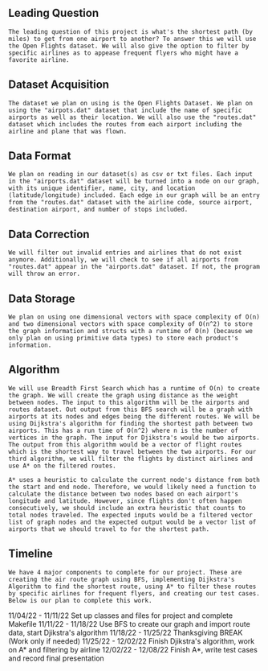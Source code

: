 ## Leading Question

    The leading question of this project is what's the shortest path (by miles) to get from one airport to another? To answer this we will use the Open Flights dataset. We will also give the option to filter by specific airlines as to appease frequent flyers who might have a favorite airline.

## Dataset Acquisition
	The dataset we plan on using is the Open Flights Dataset. We plan on using the "airpots.dat" dataset that include the name of specific airports as well as their location. We will also use the "routes.dat" dataset which includes the routes from each airport including the airline and plane that was flown. 

## Data Format
	We plan on reading in our dataset(s) as csv or txt files. Each input in the "airports.dat" dataset will be turned into a node on our graph, with its unique identifier, name, city, and location (latitude/longitude) included. Each edge in our graph will be an entry from the "routes.dat" dataset with the airline code, source airport, destination airport, and number of stops included.

## Data Correction
	We will filter out invalid entries and airlines that do not exist anymore. Additionally, we will check to see if all airports from "routes.dat" appear in the "airports.dat" dataset. If not, the program will throw an error.

## Data Storage
    We plan on using one dimensional vectors with space complexity of O(n) and two dimensional vectors with space complexity of O(n^2) to store the graph information and structs with a runtime of O(n) (because we only plan on using primitive data types) to store each product's information.

## Algorithm
	We will use Breadth First Search which has a runtime of O(n) to create the graph. We will create the graph using distance as the weight between nodes. The input to this algorithm will be the airports and routes dataset. Out output from this BFS search will be a graph with airports at its nodes and edges being the different routes. We will be using Dijkstra's algorithm for finding the shortest path between two airports. This has a run time of O(n^2) where n is the number of vertices in the graph. The input for Djikstra's would be two airports. The output from this algorithm would be a vector of flight routes which is the shortest way to travel between the two airports. For our third algorithm, we will filter the flights by distinct airlines and use A* on the filtered routes.

    A* uses a heuristic to calculate the current node's distance from both the start and end node. Therefore, we would likely need a function to calculate the distance between two nodes based on each airport's longitude and latitude. However, since flights don't often happen consecutively, we should include an extra heuristic that counts to total nodes traveled. The expected inputs would be a filtered vector list of graph nodes and the expected output would be a vector list of airports that we should travel to for the shortest path.

## Timeline
	We have 4 major components to complete for our project. These are creating the air route graph using BFS, implementing Dijkstra's Algorithm to find the shortest route, using A* to filter these routes by specific airlines for frequent flyers, and creating our test cases. Below is our plan to complete this work.

11/04/22 - 11/11/22 Set up classes and files for project and complete Makefile
11/11/22 - 11/18/22 Use BFS to create our graph and import route data, start Djikstra's algorithm
11/18/22 - 11/25/22 Thanksgiving BREAK (Work only if needed)
11/25/22 - 12/02/22 Finish Djikstra's algorithm, work on A* and filtering by airline
12/02/22 - 12/08/22 Finish A*, write test cases and record final presentation
